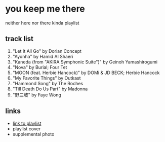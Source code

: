# you keep me there

neither here nor there kinda playlist

## track list

1. "Let It All Go" by Dorian Concept
2. "Ayonha" by Hamid Al Shaeri
3. "Kaneda (from "AKIRA Symphonic Suite")" by Geinoh Yamashirogumi
4. "Nova" by Burial; Four Tet
5. "MOON (feat. Herbie Hancock)" by DOMi & JD BECK; Herbie Hancock
6. "My Favorite Things" by Outkast
7. "Hammond Song" by The Roches
8. "Till Death Do Us Part" by Madonna
9. "野三坡" by Faye Wong

## links

- [link to playlist](https://open.spotify.com/playlist/2Snc1vP0pkDQgTVQWplQLH)
- playlist cover
- supplemental photo
